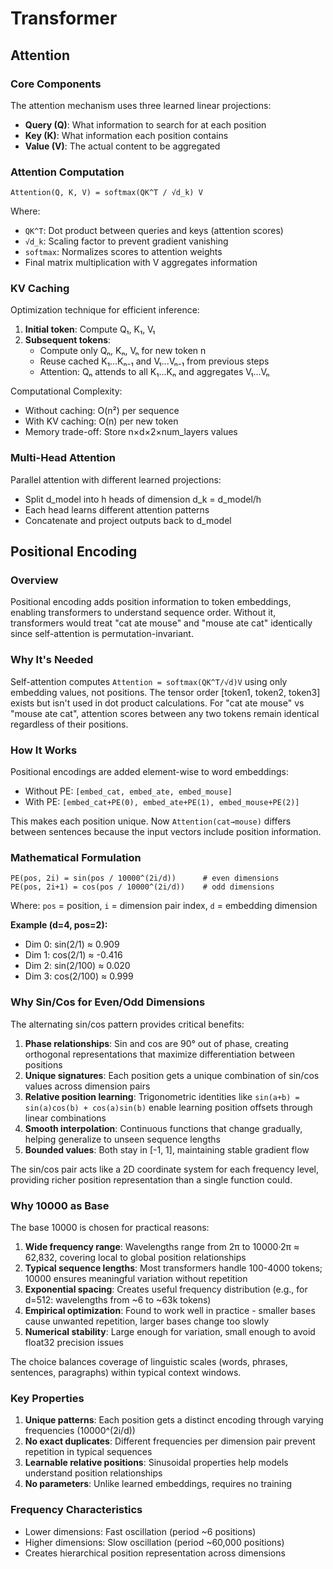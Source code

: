 # Transformer

## Attention

### Core Components

The attention mechanism uses three learned linear projections:

- **Query (Q)**: What information to search for at each position
- **Key (K)**: What information each position contains  
- **Value (V)**: The actual content to be aggregated

### Attention Computation

```
Attention(Q, K, V) = softmax(QK^T / √d_k) V
```

Where:
- `QK^T`: Dot product between queries and keys (attention scores)
- `√d_k`: Scaling factor to prevent gradient vanishing
- `softmax`: Normalizes scores to attention weights
- Final matrix multiplication with V aggregates information

### KV Caching
Optimization technique for efficient inference:

1. **Initial token**: Compute Q₁, K₁, V₁
2. **Subsequent tokens**: 
   - Compute only Qₙ, Kₙ, Vₙ for new token n
   - Reuse cached K₁...Kₙ₋₁ and V₁...Vₙ₋₁ from previous steps
   - Attention: Qₙ attends to all K₁...Kₙ and aggregates V₁...Vₙ  

Computational Complexity:  
- Without caching: O(n²) per sequence
- With KV caching: O(n) per new token
- Memory trade-off: Store n×d×2×num_layers values

### Multi-Head Attention

Parallel attention with different learned projections:
- Split d_model into h heads of dimension d_k = d_model/h
- Each head learns different attention patterns
- Concatenate and project outputs back to d_model

## Positional Encoding

### Overview
Positional encoding adds position information to token embeddings, enabling transformers to understand sequence order. Without it, transformers would treat "cat ate mouse" and "mouse ate cat" identically since self-attention is permutation-invariant.

### Why It's Needed
Self-attention computes `Attention = softmax(QK^T/√d)V` using only embedding values, not positions. The tensor order [token1, token2, token3] exists but isn't used in dot product calculations. For "cat ate mouse" vs "mouse ate cat", attention scores between any two tokens remain identical regardless of their positions.

### How It Works
Positional encodings are added element-wise to word embeddings:
- Without PE: `[embed_cat, embed_ate, embed_mouse]`
- With PE: `[embed_cat+PE(0), embed_ate+PE(1), embed_mouse+PE(2)]`

This makes each position unique. Now `Attention(cat→mouse)` differs between sentences because the input vectors include position information.

### Mathematical Formulation
```
PE(pos, 2i) = sin(pos / 10000^(2i/d))      # even dimensions
PE(pos, 2i+1) = cos(pos / 10000^(2i/d))    # odd dimensions
```
Where: `pos` = position, `i` = dimension pair index, `d` = embedding dimension

**Example (d=4, pos=2):**
- Dim 0: sin(2/1) ≈ 0.909
- Dim 1: cos(2/1) ≈ -0.416  
- Dim 2: sin(2/100) ≈ 0.020
- Dim 3: cos(2/100) ≈ 0.999

### Why Sin/Cos for Even/Odd Dimensions
The alternating sin/cos pattern provides critical benefits:

1. **Phase relationships**: Sin and cos are 90° out of phase, creating orthogonal representations that maximize differentiation between positions
2. **Unique signatures**: Each position gets a unique combination of sin/cos values across dimension pairs
3. **Relative position learning**: Trigonometric identities like `sin(a+b) = sin(a)cos(b) + cos(a)sin(b)` enable learning position offsets through linear combinations
4. **Smooth interpolation**: Continuous functions that change gradually, helping generalize to unseen sequence lengths
5. **Bounded values**: Both stay in [-1, 1], maintaining stable gradient flow

The sin/cos pair acts like a 2D coordinate system for each frequency level, providing richer position representation than a single function could.

### Why 10000 as Base
The base 10000 is chosen for practical reasons:

1. **Wide frequency range**: Wavelengths range from 2π to 10000·2π ≈ 62,832, covering local to global position relationships
2. **Typical sequence lengths**: Most transformers handle 100-4000 tokens; 10000 ensures meaningful variation without repetition
3. **Exponential spacing**: Creates useful frequency distribution (e.g., for d=512: wavelengths from ~6 to ~63k tokens)
4. **Empirical optimization**: Found to work well in practice - smaller bases cause unwanted repetition, larger bases change too slowly
5. **Numerical stability**: Large enough for variation, small enough to avoid float32 precision issues

The choice balances coverage of linguistic scales (words, phrases, sentences, paragraphs) within typical context windows.

### Key Properties
1. **Unique patterns**: Each position gets a distinct encoding through varying frequencies (10000^(2i/d))
2. **No exact duplicates**: Different frequencies per dimension pair prevent repetition in typical sequences
3. **Learnable relative positions**: Sinusoidal properties help models understand position relationships
4. **No parameters**: Unlike learned embeddings, requires no training

### Frequency Characteristics
- Lower dimensions: Fast oscillation (period ~6 positions)
- Higher dimensions: Slow oscillation (period ~60,000 positions)
- Creates hierarchical position representation across dimensions